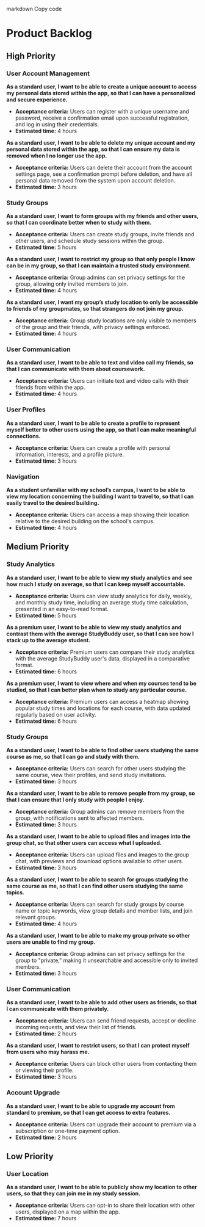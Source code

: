 
markdown
Copy code
# Product Backlog

## High Priority

### User Account Management

**As a standard user, I want to be able to create a unique account to access my personal data stored within the app, so that I can have a personalized and secure experience.**
- **Acceptance criteria:** Users can register with a unique username and password, receive a confirmation email upon successful registration, and log in using their credentials.
- **Estimated time:** 4 hours

**As a standard user, I want to be able to delete my unique account and my personal data stored within the app, so that I can ensure my data is removed when I no longer use the app.**
- **Acceptance criteria:** Users can delete their account from the account settings page, see a confirmation prompt before deletion, and have all personal data removed from the system upon account deletion.
- **Estimated time:** 3 hours

### Study Groups

**As a standard user, I want to form groups with my friends and other users, so that I can coordinate better when to study with them.**
- **Acceptance criteria:** Users can create study groups, invite friends and other users, and schedule study sessions within the group.
- **Estimated time:** 5 hours

**As a standard user, I want to restrict my group so that only people I know can be in my group, so that I can maintain a trusted study environment.**
- **Acceptance criteria:** Group admins can set privacy settings for the group, allowing only invited members to join.
- **Estimated time:** 4 hours

**As a standard user, I want my group’s study location to only be accessible to friends of my groupmates, so that strangers do not join my group.**
- **Acceptance criteria:** Group study locations are only visible to members of the group and their friends, with privacy settings enforced.
- **Estimated time:** 4 hours

### User Communication

**As a standard user, I want to be able to text and video call my friends, so that I can communicate with them about coursework.**
- **Acceptance criteria:** Users can initiate text and video calls with their friends from within the app.
- **Estimated time:** 4 hours

### User Profiles

**As a standard user, I want to be able to create a profile to represent myself better to other users using the app, so that I can make meaningful connections.**
- **Acceptance criteria:** Users can create a profile with personal information, interests, and a profile picture.
- **Estimated time:** 3 hours

### Navigation

**As a student unfamiliar with my school’s campus, I want to be able to view my location concerning the building I want to travel to, so that I can easily travel to the desired building.**
- **Acceptance criteria:** Users can access a map showing their location relative to the desired building on the school's campus.
- **Estimated time:** 4 hours

## Medium Priority

### Study Analytics

**As a standard user, I want to be able to view my study analytics and see how much I study on average, so that I can keep myself accountable.**
- **Acceptance criteria:** Users can view study analytics for daily, weekly, and monthly study time, including an average study time calculation, presented in an easy-to-read format.
- **Estimated time:** 5 hours

**As a premium user, I want to be able to view my study analytics and contrast them with the average StudyBuddy user, so that I can see how I stack up to the average student.**
- **Acceptance criteria:** Premium users can compare their study analytics with the average StudyBuddy user's data, displayed in a comparative format.
- **Estimated time:** 6 hours

**As a premium user, I want to view where and when my courses tend to be studied, so that I can better plan when to study any particular course.**
- **Acceptance criteria:** Premium users can access a heatmap showing popular study times and locations for each course, with data updated regularly based on user activity.
- **Estimated time:** 6 hours

### Study Groups

**As a standard user, I want to be able to find other users studying the same course as me, so that I can go and study with them.**
- **Acceptance criteria:** Users can search for other users studying the same course, view their profiles, and send study invitations.
- **Estimated time:** 3 hours

**As a standard user, I want to be able to remove people from my group, so that I can ensure that I only study with people I enjoy.**
- **Acceptance criteria:** Group admins can remove members from the group, with notifications sent to affected members.
- **Estimated time:** 3 hours

**As a standard user, I want to be able to upload files and images into the group chat, so that other users can access what I uploaded.**
- **Acceptance criteria:** Users can upload files and images to the group chat, with previews and download options available to other users.
- **Estimated time:** 3 hours

**As a standard user, I want to be able to search for groups studying the same course as me, so that I can find other users studying the same topics.**
- **Acceptance criteria:** Users can search for study groups by course name or topic keywords, view group details and member lists, and join relevant groups.
- **Estimated time:** 4 hours

**As a standard user, I want to be able to make my group private so other users are unable to find my group.**
- **Acceptance criteria:** Group admins can set privacy settings for the group to "private," making it unsearchable and accessible only to invited members.
- **Estimated time:** 3 hours

### User Communication

**As a standard user, I want to be able to add other users as friends, so that I can communicate with them privately.**
- **Acceptance criteria:** Users can send friend requests, accept or decline incoming requests, and view their list of friends.
- **Estimated time:** 2 hours

**As a standard user, I want to restrict users, so that I can protect myself from users who may harass me.**
- **Acceptance criteria:** Users can block other users from contacting them or viewing their profile.
- **Estimated time:** 3 hours

### Account Upgrade

**As a standard user, I want to be able to upgrade my account from standard to premium, so that I can get access to extra features.**
- **Acceptance criteria:** Users can upgrade their account to premium via a subscription or one-time payment option.
- **Estimated time:** 2 hours

## Low Priority

### User Location

**As a standard user, I want to be able to publicly show my location to other users, so that they can join me in my study session.**
- **Acceptance criteria:** Users can opt-in to share their location with other users, displayed on a map within the app.
- **Estimated time:** 7 hours